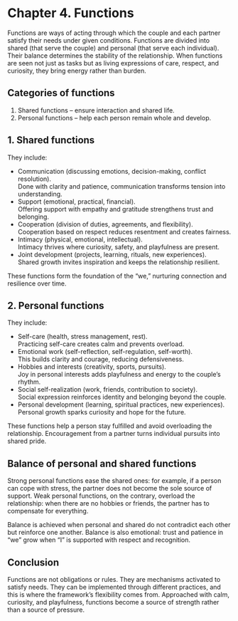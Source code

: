 # Chapter 4. Functions

Functions are ways of acting through which the couple and each partner satisfy their needs under given conditions. Functions are divided into shared (that serve the couple) and personal (that serve each individual). Their balance determines the stability of the relationship. When functions are seen not just as tasks but as living expressions of care, respect, and curiosity, they bring energy rather than burden.

## Categories of functions

1. Shared functions – ensure interaction and shared life.
2. Personal functions – help each person remain whole and develop.

## 1. Shared functions

They include:

- Communication (discussing emotions, decision-making, conflict resolution).  
  Done with clarity and patience, communication transforms tension into understanding.  
- Support (emotional, practical, financial).  
  Offering support with empathy and gratitude strengthens trust and belonging.  
- Cooperation (division of duties, agreements, and flexibility).  
  Cooperation based on respect reduces resentment and creates fairness.  
- Intimacy (physical, emotional, intellectual).  
  Intimacy thrives where curiosity, safety, and playfulness are present.  
- Joint development (projects, learning, rituals, new experiences).  
  Shared growth invites inspiration and keeps the relationship resilient.  

These functions form the foundation of the “we,” nurturing connection and resilience over time.

## 2. Personal functions

They include:

- Self-care (health, stress management, rest).  
  Practicing self-care creates calm and prevents overload.  
- Emotional work (self-reflection, self-regulation, self-worth).  
  This builds clarity and courage, reducing defensiveness.  
- Hobbies and interests (creativity, sports, pursuits).  
  Joy in personal interests adds playfulness and energy to the couple’s rhythm.  
- Social self-realization (work, friends, contribution to society).  
  Social expression reinforces identity and belonging beyond the couple.  
- Personal development (learning, spiritual practices, new experiences).  
  Personal growth sparks curiosity and hope for the future.  

These functions help a person stay fulfilled and avoid overloading the relationship. Encouragement from a partner turns individual pursuits into shared pride.

## Balance of personal and shared functions

Strong personal functions ease the shared ones: for example, if a person can cope with stress, the partner does not become the sole source of support. Weak personal functions, on the contrary, overload the relationship: when there are no hobbies or friends, the partner has to compensate for everything.

Balance is achieved when personal and shared do not contradict each other but reinforce one another. Balance is also emotional: trust and patience in “we” grow when “I” is supported with respect and recognition.

## Conclusion

Functions are not obligations or rules. They are mechanisms activated to satisfy needs. They can be implemented through different practices, and this is where the framework’s flexibility comes from. Approached with calm, curiosity, and playfulness, functions become a source of strength rather than a source of pressure.

